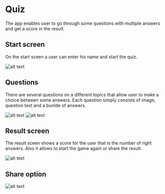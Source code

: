 # Quiz

The app enables user to go through some questions with multiple answers and get a score in the result.

## Start screen
On the start sceen a user can enter his name and start the quiz.

![alt text](https://github.com/edgarzapeka/Android/blob/master/Assignment1/githubImages/start_screen.png)

## Questions
There are several questions on a different topics that allow user to make a choice between some answers. 
Each question simply consists of image, question text and a bunlde of answers.

![alt text](https://github.com/edgarzapeka/Android/blob/master/Assignment1/githubImages/question1.png)
![alt text](https://github.com/edgarzapeka/Android/blob/master/Assignment1/githubImages/question2.png)

## Result screen
The result sceen shows a score for the user that is the number of right answers.
Also it allows to start the game again or share the result.

![alt text](https://github.com/edgarzapeka/Android/blob/master/Assignment1/githubImages/final_result.png)

## Share option

![alt text](https://github.com/edgarzapeka/Android/blob/master/Assignment1/githubImages/share.png)
